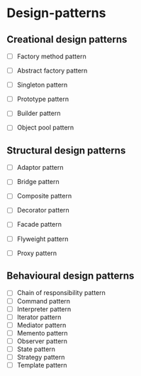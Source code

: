 # Design-patterns

## Creational design patterns

- [ ] Factory method pattern
- [ ] Abstract factory pattern
- [ ] Singleton pattern
- [ ] Prototype pattern
- [ ] Builder pattern
- [ ] Object pool pattern


## Structural design patterns

- [ ] Adaptor pattern
- [ ] Bridge pattern
- [ ] Composite pattern
- [ ] Decorator pattern
- [ ] Facade pattern
- [ ] Flyweight pattern
- [ ] Proxy pattern


## Behavioural design patterns

- [ ] Chain of responsibility pattern
- [ ] Command pattern
- [ ] Interpreter pattern
- [ ] Iterator pattern
- [ ] Mediator pattern
- [ ] Memento pattern
- [ ] Observer pattern
- [ ] State pattern
- [ ] Strategy pattern
- [ ] Template pattern
